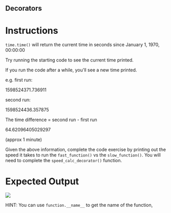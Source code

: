 ## Decorators

# Instructions

`time.time()` will return the current time in seconds since January 1, 1970, 00:00:00

Try running the starting code to see the current time printed.

If you run the code after a while, you'll see a new time printed.

e.g. first run:

1598524371.736911

second run:

1598524436.357875

The time difference = second run - first run

64.62096405029297

(approx 1 minute)

Given the above information, complete the code exercise by printing out the speed it takes to run the `fast_function()` vs the `slow_function()`. You will need to complete the `speed_calc_decorator()` function.

# Expected Output

![](https://cdn.fs.teachablecdn.com/RlMWIliS5uAHLA2bB2fh)

HINT: You can use `function.__name__` to get the name of the function,